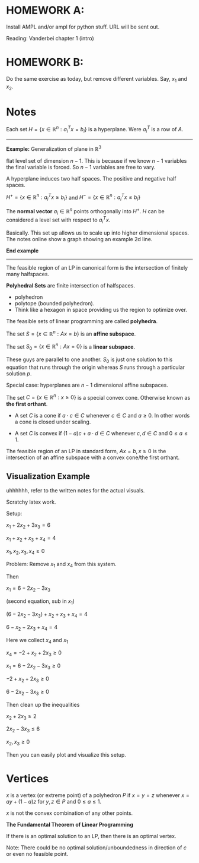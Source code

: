 # HOMEWORK A:

Install AMPL and/or ampl for python stuff. URL will be sent out. 

Reading: Vanderbei chapter 1 (intro)

# HOMEWORK B:

Do the same exercise as today, but remove different variables. Say, $x_1$ and $x_2$. 

# Notes

Each set $H = \{ x \in \mathbb{R}^n: a_i^Tx=b_i \}$ is a hyperplane. Were $a_i^T$ is a row of $A$. 

---

**Example:** Generalization of plane in $\mathbb{R}^3$

flat level set of dimension $n-1$. This is because if we know $n-1$ variables the final variable is forced. So $n-1$ variables are free to vary. 

A hyperplane induces two half spaces. The positive and negative half spaces. 

$H^+ = \{x \in \mathbb{R}^n: a_i^T x \geq b_i\}$ and $H^- = \{x \in \mathbb{R}^n: a_i^T x \leq b_i\}$ 

The **normal vector** $a_i \in \mathbb{R}^n$ points orthogonally into $H^+$. $H$ can be considered a level set with respect to $a_i^Tx$. 

Basically. This set up allows us to scale up into higher dimensional spaces. The notes online show a graph showing an example 2d line. 

**End example**

---

The feasible region of an LP in canonical form is the intersection of finitely many halfspaces.

**Polyhedral Sets** are finite intersection of halfspaces.

- polyhedron 
- polytope (bounded polyhedron). 
- Think like a hexagon in space providing us the region to optimize over. 

The feasible sets of linear programming are called **polyhedra**. 

The set $S = \{ x \in \mathbb{R}^n: Ax=b \}$ is an **affine subspace**. 

The set $S_0 = \{ x \in \mathbb{R}^n: Ax=0 \}$ is a **linear subspace**. 

These guys are parallel to one another. $S_0$ is just one solution to this equation that runs through the origin whereas $S$ runs through a particular solution $p$. 

Special case: hyperplanes are $n-1$ dimensional affine subspaces. 

The set $C = \{ x \in \mathbb{R}^n: x \geq 0 \}$ is a special convex cone. Otherwise known as **the first orthant**.

- A set $C$ is a cone if $a \cdot c \in C$ whenever $c \in C$ and $a \geq 0$. In other words a cone is closed under scaling. 

- A set $C$ is convex if $(1-a)c + a\cdot d \in C$ whenever $c,d \in C$ and $0 \leq a \leq 1$.

The feasible region of an LP in standard form, $Ax=b, x \geq 0$ is the intersection of an affine subspace with a convex cone/the first orthant. 

## Visualization Example

uhhhhhh, refer to the written notes for the actual visuals. 

Scratchy latex work.

Setup: 

$x_1 + 2x_2 + 3x_3 = 6$

$x_1 + x_2 + x_3 + x_4 = 4$

$x_1, x_2, x_3, x_4 \geq 0$

Problem: Remove $x_1$ and $x_4$ from this system.

Then

$x_1 = 6 - 2x_2 - 3x_3$

(second equation, sub in $x_1$)

$(6 - 2x_2 - 3x_3) + x_2 + x_3 + x_4 = 4$

$6 - x_2 - 2x_3 + x_4 = 4$

Here we collect $x_4$ and $x_1$ 

$x_4 = -2 + x_2 + 2x_3 \geq 0$

$x_1 = 6 - 2x_2 - 3x_3 \geq 0$

$-2 + x_2 + 2x_3 \geq 0$

$6 - 2x_2 - 3x_3 \geq 0$ 

Then clean up the inequalities

$x_2 + 2x_3 \geq 2$

$2x_2 - 3x_3 \leq 6$ 

$x_2, x_3 \geq 0$

Then you can easily plot and visualize this setup.

# Vertices

$x$ is a vertex (or extreme point) of a polyhedron $P$ if $x=y=z$ whenever $x=ay+(1-a)z$ for $y,z \in P$ and $0 \leq a \leq 1$.

$x$ is not the convex combination of any other points.

**The Fundamental Theorem of Linear Programming**

If there is an optimal solution to an LP, then there is an optimal vertex. 

Note: There could be no optimal solution/unboundedness in direction of $c$ or even no feasible point.